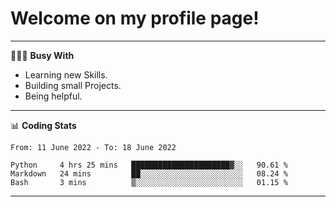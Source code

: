 # Welcome on my profile page!
<!-- print(("dralla"[::-1]+"s").capitalize()) -->

---
👨🏻‍💻 **Busy With**
* Learning new Skills.
* Building small Projects.
* Being helpful.

---
📊 **Coding Stats**
<!--START_SECTION:waka-->

```text
From: 11 June 2022 - To: 18 June 2022

Python     4 hrs 25 mins   ██████████████████████▓░░   90.61 %
Markdown   24 mins         ██░░░░░░░░░░░░░░░░░░░░░░░   08.24 %
Bash       3 mins          ▒░░░░░░░░░░░░░░░░░░░░░░░░   01.15 %
```

<!--END_SECTION:waka-->
---
